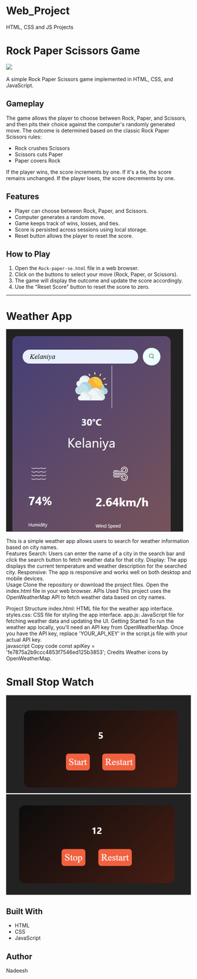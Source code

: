 # Web_Project
HTML, CSS and JS Projects
# Rock Paper Scissors Game
<img src="https://github.com/piyuminadee/Web_Project/blob/main/Screenshot%202024-03-30%20121529.png" >

A simple Rock Paper Scissors game implemented in HTML, CSS, and JavaScript.

## Gameplay

The game allows the player to choose between Rock, Paper, and Scissors, and then pits their choice against the computer's randomly generated move. The outcome is determined based on the classic Rock Paper Scissors rules:

- Rock crushes Scissors
- Scissors cuts Paper
- Paper covers Rock

If the player wins, the score increments by one. If it's a tie, the score remains unchanged. If the player loses, the score decrements by one.

## Features

- Player can choose between Rock, Paper, and Scissors.
- Computer generates a random move.
- Game keeps track of wins, losses, and ties.
- Score is persisted across sessions using local storage.
- Reset button allows the player to reset the score.

## How to Play

1. Open the `Rock-paper-se.html` file in a web browser.
2. Click on the buttons to select your move (Rock, Paper, or Scissors).
3. The game will display the outcome and update the score accordingly.
4. Use the "Reset Score" button to reset the score to zero.

----------------------------------------------------------------------------------------------
# Weather App
<img src="https://github.com/piyuminadee/JavaScript-Basic-Projects/blob/main/wether.png?raw=true" >

This is a simple weather app allows users to search for weather information based on city names.
<br>
Features
Search: Users can enter the name of a city in the search bar and click the search button to fetch weather data for that city.
Display: The app displays the current temperature and weather description for the searched city.
Responsive: The app is responsive and works well on both desktop and mobile devices.<br>
Usage
Clone the repository or download the project files.
Open the index.html file in your web browser.
APIs Used
This project uses the OpenWeatherMap API to fetch weather data based on city names.

Project Structure
index.html: HTML file for the weather app interface.
styles.css: CSS file for styling the app interface.
app.js: JavaScript file for fetching weather data and updating the UI.
Getting Started
To run the weather app locally, you'll need an API key from OpenWeatherMap. Once you have the API key, replace 'YOUR_API_KEY' in the script.js file with your actual API key.
<br>
javascript
Copy code
const apiKey = 'fe7875a2b9ccc4853f7546ed125b3853'; 
Credits
Weather icons by OpenWeatherMap.

# Small Stop Watch

<img src = "https://github.com/piyuminadee/JavaScript-Basic-Projects/blob/main/Stop%20watch/imgs/stopwtch1.png?raw=true">
<img src = "https://github.com/piyuminadee/JavaScript-Basic-Projects/blob/main/Stop%20watch/imgs/2.png?raw=true">

## Built With

- HTML
- CSS
- JavaScript

## Author

Nadeesh

